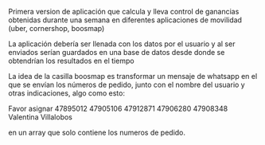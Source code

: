 Primera version de aplicación que calcula y lleva control de ganancias obtenidas durante una semana en
diferentes aplicaciones de movilidad (uber, cornershop, boosmap)

La aplicación debería ser llenada con los datos por el usuario y al ser enviados serían guardados en una base
de datos desde donde se obtendrían los resultados en el tiempo

La idea de la casilla boosmap es transformar un mensaje de whatsapp en el que se envían los números de pedido,
junto con el nombre del usuario y otras indicaciones, algo como esto:

Favor asignar
47895012
47905106
47912871
47906280
47908348
Valentina Villalobos

en un array que solo contiene los numeros de pedido.
